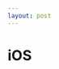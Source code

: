 ```yaml
---
layout: post
---
```

# iOS


[jekyll-gh]: https://github.com/jekyll/jekyll
[jekyll]:    http://jekyllrb.com
